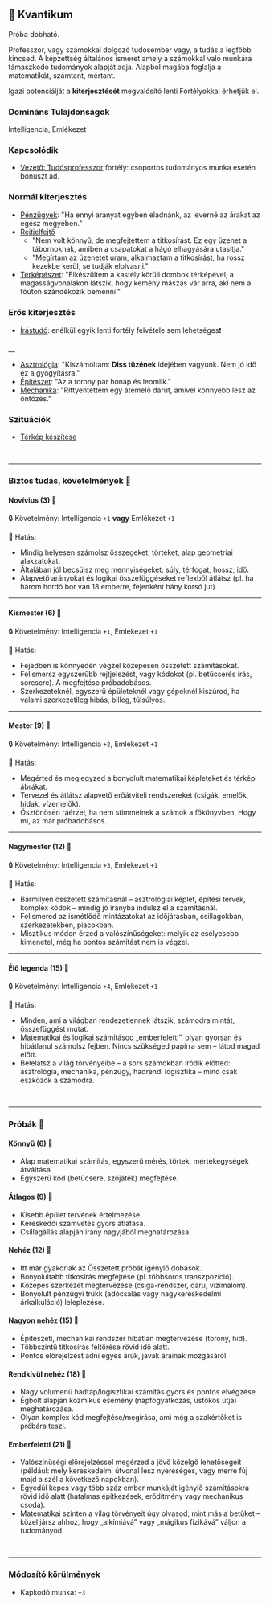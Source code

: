 ## 🔵 Kvantikum

Próba dobható.

Professzor, vagy számokkal dolgozó tudósember vagy, a tudás a legfőbb kincsed. A képzettség általános ismeret amely a számokkal való munkára támaszkodó tudományok alapját adja. Alapból magába foglalja a matematikát, számtant, mértant.

Igazi potenciálját a **kiterjesztését** megvalósító lenti Fortélyokkal érhetjük el.

### Domináns Tulajdonságok

Intelligencia, Emlékezet

### Kapcsolódik

- [Vezető: Tudósprofesszor](../fortelyok.altalanos/vezeto_tudosprofesszor.md) fortély: csoportos tudományos munka esetén bónuszt ad.

### Normál kiterjesztés

- [Pénzügyek](../fortelyok.szabad/penzugyek.md): "Ha ennyi aranyat egyben eladnánk, az leverné az árakat az egész megyében."
- [Rejtjelfejtő](../fortelyok.szabad/rejtjelfejto.md)
  - "Nem volt könnyű, de megfejtettem a titkosírást. Ez egy üzenet a tábornoknak, amiben a csapatokat a hágó elhagyására utasítja."
  - "Megírtam az üzenetet uram, alkalmaztam a titkosírást, ha rossz kezekbe kerül, se tudják elolvasni."
- [Térképészet](../fortelyok.szabad/terkepeszet.md): "Elkészültem a kastély körüli dombok térképével, a magasságvonalakon látszik, hogy kemény mászás vár arra, aki nem a főúton szándékozik bemenni."

### Erős kiterjesztés

- [Írástudó](../fortelyok.altalanos/irastudo.md): enélkül egyik lenti fortély felvétele sem lehetséges❗

__

- [Asztrológia](../fortelyok.szabad/asztrologia.md): "Kiszámoltam: **Diss tüzének** idejében vagyunk. Nem jó idő ez a gyógyításra."
- [Építészet](../fortelyok.altalanos/epiteszet.md): "Az a torony pár hónap és leomlik."
- [Mechanika](../fortelyok.altalanos/mechanika.md): "Rittyentettem egy átemelő darut, amivel könnyebb lesz az öntözés."

### Szituációk

- [Térkép készítése](../szituaciok/terkep_keszitese.md)

<br />

---
### Biztos tudás, követelmények 📖

#### Novívius (3) 📖

🔒 Követelmény: Intelligencia `+1` **vagy** Emlékezet `+1`

🌟 Hatás:
- Mindig helyesen számolsz összegeket, törteket, alap geometriai alakzatokat.
- Általában jól becsülsz meg mennyiségeket: súly, térfogat, hossz, idő.
- Alapvető arányokat és logikai összefüggéseket reflexből átlátsz (pl. ha három hordó bor van 18 emberre, fejenként hány korsó jut).

---
#### Kismester (6) 📖

🔒 Követelmény: Intelligencia `+1`, Emlékezet `+1`  

🌟 Hatás:
- Fejedben is könnyedén végzel közepesen összetett számításokat.
- Felismersz egyszerűbb rejtjelezést, vagy kódokot (pl. betűcserés írás, sorcsere). A megfejtése próbadobásos.
- Szerkezeteknél, egyszerű épületeknél vagy gépeknél kiszúrod, ha valami szerkezetileg hibás, billeg, túlsúlyos.

---
#### Mester (9) 📖

🔒 Követelmény: Intelligencia `+2`, Emlékezet `+1`  

🌟 Hatás:
- Megérted és megjegyzed a bonyolult matematikai képleteket és térképi ábrákat.
- Tervezel és átlátsz alapvető erőátviteli rendszereket (csigák, emelők, hidak, vízemelők).
- Ösztönösen ráérzel, ha nem stimmelnek a számok a főkönyvben. Hogy mi, az már próbadobásos.


---
#### Nagymester (12) 📖

🔒 Követelmény:  Intelligencia `+3`, Emlékezet `+1`  

🌟 Hatás:
- Bármilyen összetett számításnál – asztrológiai képlet, építési tervek, komplex kódok – mindig jó irányba indulsz el a számításnál.
- Felismered az ismétlődő mintázatokat az időjárásban, csillagokban, szerkezetekben, piacokban.
- Misztikus módon érzed a valószínűségeket: melyik az esélyesebb kimenetel, még ha pontos számítást nem is végzel.

---
#### Élő legenda (15) 📖

🔒 Követelmény:  Intelligencia `+4`, Emlékezet `+1`  

🌟 Hatás:
- Minden, ami a világban rendezetlennek látszik, számodra mintát, összefüggést mutat.
- Matematikai és logikai számításod „emberfeletti”, olyan gyorsan és hibátlanul számolsz fejben. Nincs szükséged papírra sem – látod magad előtt.
- Belelátsz a világ törvényeibe – a sors számokban íródik előtted: asztrológia, mechanika, pénzügy, hadrendi logisztika – mind csak eszközök a számodra.

<br />

---
### Próbák 🎲

#### Könnyű (6) 🎲 

- Alap matematikai számítás, egyszerű mérés, törtek, mértékegységek átváltása.
- Egyszerű kód (betűcsere, szójáték) megfejtése.

#### Átlagos (9) 🎲 

- Kisebb épület tervének értelmezése.
- Kereskedői számvetés gyors átlátása.
- Csillagállás alapján irány nagyjából meghatározása.

#### Nehéz (12) 🎲 

- Itt már gyakoriak az Összetett próbát igénylő dobások.
- Bonyolultabb titkosírás megfejtése (pl. többsoros transzpozíció).
- Közepes szerkezet megtervezése (csiga-rendszer, daru, vízimalom).
- Bonyolult pénzügyi trükk (adócsalás vagy nagykereskedelmi árkalkuláció) leleplezése.

#### Nagyon nehéz (15) 🎲 

- Építészeti, mechanikai rendszer hibátlan megtervezése (torony, híd).
- Többszintű titkosírás feltörése rövid idő alatt.
- Pontos előrejelzést adni egyes árúk, javak árainak mozgásáról.

#### Rendkívül nehéz (18) 🎲 

- Nagy volumenű hadtáp/logisztikai számítás gyors és pontos elvégzése.
- Égbolt alapján kozmikus esemény (napfogyatkozás, üstökös útja) meghatározása.
- Olyan komplex kód megfejtése/megírása, ami még a szakértőket is próbára teszi.

#### Emberfeletti (21) 🎲 

- Valószínűségi előrejelzéssel megérzed a jövő közelgő lehetőségeit (például: mely kereskedelmi útvonal lesz nyereséges, vagy merre fúj majd a szél a következő napokban).
- Egyedül képes vagy több száz ember munkáját igénylő számításokra rövid idő alatt (hatalmas építkezések, erődítmény vagy mechanikus csoda).
- Matematikai szinten a világ törvényeit úgy olvasod, mint más a betűket – közel jársz ahhoz, hogy „alkímiává” vagy „mágikus fizikává” váljon a tudományod.

<br />

---
### Módosító körülmények

- Kapkodó munka: `+3`
